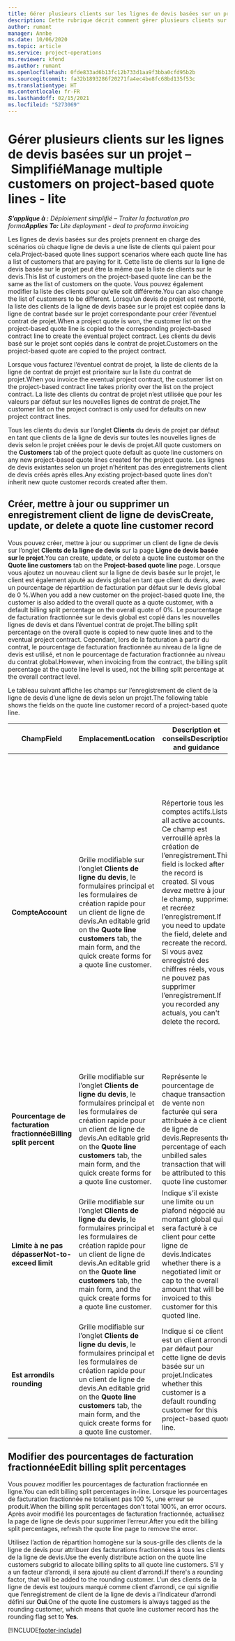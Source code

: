 ```yaml
---
title: Gérer plusieurs clients sur les lignes de devis basées sur un projet – Simplifié
description: Cette rubrique décrit comment gérer plusieurs clients sur des lignes de devis basées sur des projets.
author: rumant
manager: Annbe
ms.date: 10/06/2020
ms.topic: article
ms.service: project-operations
ms.reviewer: kfend
ms.author: rumant
ms.openlocfilehash: 0fde833ad6b13fc12b733d1aa9f3bba0cfd95b2b
ms.sourcegitcommit: fa32b1893286f20271fa4ec4be8fc68bd135f53c
ms.translationtype: HT
ms.contentlocale: fr-FR
ms.lasthandoff: 02/15/2021
ms.locfileid: "5273069"
---
```

# <a name="manage-multiple-customers-on-project-based-quote-lines---lite"></a><span data-ttu-id="5d059-103">Gérer plusieurs clients sur les lignes de devis basées sur un projet – Simplifié</span><span class="sxs-lookup"><span data-stu-id="5d059-103">Manage multiple customers on project-based quote lines - lite</span></span>

<span data-ttu-id="5d059-104">_**S’applique à :** Déploiement simplifié – Traiter la facturation pro forma_</span><span class="sxs-lookup"><span data-stu-id="5d059-104">_**Applies To:** Lite deployment - deal to proforma invoicing_</span></span>

<span data-ttu-id="5d059-105">Les lignes de devis basées sur des projets prennent en charge des scénarios où chaque ligne de devis a une liste de clients qui paient pour cela.</span><span class="sxs-lookup"><span data-stu-id="5d059-105">Project-based quote lines support scenarios where each quote line has a list of customers that are paying for it.</span></span> <span data-ttu-id="5d059-106">Cette liste de clients sur la ligne de devis basée sur le projet peut être la même que la liste de clients sur le devis.</span><span class="sxs-lookup"><span data-stu-id="5d059-106">This list of customers on the project-based quote line can be the same as the list of customers on the quote.</span></span> <span data-ttu-id="5d059-107">Vous pouvez également modifier la liste des clients pour qu’elle soit différente.</span><span class="sxs-lookup"><span data-stu-id="5d059-107">You can also change the list of customers to be different.</span></span> <span data-ttu-id="5d059-108">Lorsqu’un devis de projet est remporté, la liste des clients de la ligne de devis basée sur le projet est copiée dans la ligne de contrat basée sur le projet correspondante pour créer l’éventuel contrat de projet.</span><span class="sxs-lookup"><span data-stu-id="5d059-108">When a project quote is won, the customer list on the project-based quote line is copied to the corresponding project–based contract line to create the eventual project contract.</span></span> <span data-ttu-id="5d059-109">Les clients du devis basé sur le projet sont copiés dans le contrat de projet.</span><span class="sxs-lookup"><span data-stu-id="5d059-109">Customers on the project-based quote are copied to the project contract.</span></span>

<span data-ttu-id="5d059-110">Lorsque vous facturez l’éventuel contrat de projet, la liste de clients de la ligne de contrat de projet est prioritaire sur la liste du contrat de projet.</span><span class="sxs-lookup"><span data-stu-id="5d059-110">When you invoice the eventual project contract, the customer list on the project-based contract line takes priority over the list on the project contract.</span></span> <span data-ttu-id="5d059-111">La liste des clients du contrat de projet n’est utilisée que pour les valeurs par défaut sur les nouvelles lignes de contrat de projet.</span><span class="sxs-lookup"><span data-stu-id="5d059-111">The customer list on the project contract is only used for defaults on new project contract lines.</span></span>

<span data-ttu-id="5d059-112">Tous les clients du devis sur l’onglet **Clients** du devis de projet par défaut en tant que clients de la ligne de devis sur toutes les nouvelles lignes de devis selon le projet créées pour le devis de projet.</span><span class="sxs-lookup"><span data-stu-id="5d059-112">All quote customers on the **Customers** tab of the project quote default as quote line customers on any new project-based quote lines created for the project quote.</span></span> <span data-ttu-id="5d059-113">Les lignes de devis existantes selon un projet n’héritent pas des enregistrements client de devis créés après elles.</span><span class="sxs-lookup"><span data-stu-id="5d059-113">Any existing project-based quote lines don't inherit new quote customer records created after them.</span></span>

## <a name="create-update-or-delete-a-quote-line-customer-record"></a><span data-ttu-id="5d059-114">Créer, mettre à jour ou supprimer un enregistrement client de ligne de devis</span><span class="sxs-lookup"><span data-stu-id="5d059-114">Create, update, or delete a quote line customer record</span></span>

<span data-ttu-id="5d059-115">Vous pouvez créer, mettre à jour ou supprimer un client de ligne de devis sur l’onglet **Clients de la ligne de devis** sur la page **Ligne de devis basée sur le projet**.</span><span class="sxs-lookup"><span data-stu-id="5d059-115">You can create, update, or delete a quote line customer on the **Quote line customers** tab on the **Project-based quote line** page.</span></span> <span data-ttu-id="5d059-116">Lorsque vous ajoutez un nouveau client sur la ligne de devis basée sur le projet, le client est également ajouté au devis global en tant que client du devis, avec un pourcentage de répartition de facturation par défaut sur le devis global de 0 %.</span><span class="sxs-lookup"><span data-stu-id="5d059-116">When you add a new customer on the project-based quote line, the customer is also added to the overall quote as a quote customer, with a default billing split percentage on the overall quote of 0%.</span></span> <span data-ttu-id="5d059-117">Le pourcentage de facturation fractionnée sur le devis global est copié dans les nouvelles lignes de devis et dans l’éventuel contrat de projet.</span><span class="sxs-lookup"><span data-stu-id="5d059-117">The billing split percentage on the overall quote is copied to new quote lines and to the eventual project contract.</span></span> <span data-ttu-id="5d059-118">Cependant, lors de la facturation à partir du contrat, le pourcentage de facturation fractionnée au niveau de la ligne de devis est utilisé, et non le pourcentage de facturation fractionnée au niveau du contrat global.</span><span class="sxs-lookup"><span data-stu-id="5d059-118">However, when invoicing from the contract, the billing split percentage at the quote line level is used, not the billing split percentage at the overall contract level.</span></span> 

<span data-ttu-id="5d059-119">Le tableau suivant affiche les champs sur l’enregistrement de client de la ligne de devis d’une ligne de devis selon un projet.</span><span class="sxs-lookup"><span data-stu-id="5d059-119">The following table shows the fields on the quote line customer record of a project-based quote line.</span></span>

| <span data-ttu-id="5d059-120">Champ</span><span class="sxs-lookup"><span data-stu-id="5d059-120">Field</span></span> | <span data-ttu-id="5d059-121">Emplacement</span><span class="sxs-lookup"><span data-stu-id="5d059-121">Location</span></span> | <span data-ttu-id="5d059-122">Description et conseils</span><span class="sxs-lookup"><span data-stu-id="5d059-122">Description and guidance</span></span> | <span data-ttu-id="5d059-123">Impact en aval</span><span class="sxs-lookup"><span data-stu-id="5d059-123">Downstream impact</span></span> |
| --- | --- | --- | --- |
| <span data-ttu-id="5d059-124">**Compte**</span><span class="sxs-lookup"><span data-stu-id="5d059-124">**Account**</span></span> | <span data-ttu-id="5d059-125">Grille modifiable sur l’onglet **Clients de ligne du devis**, le formulaires principal et les formulaires de création rapide pour un client de ligne de devis.</span><span class="sxs-lookup"><span data-stu-id="5d059-125">An editable grid on the **Quote line customers** tab, the main form, and the quick create forms for a quote line customer.</span></span> | <span data-ttu-id="5d059-126">Répertorie tous les comptes actifs.</span><span class="sxs-lookup"><span data-stu-id="5d059-126">Lists all active accounts.</span></span> <span data-ttu-id="5d059-127">Ce champ est verrouillé après la création de l’enregistrement.</span><span class="sxs-lookup"><span data-stu-id="5d059-127">This field is locked after the record is created.</span></span> <span data-ttu-id="5d059-128">Si vous devez mettre à jour le champ, supprimez et recréez l’enregistrement.</span><span class="sxs-lookup"><span data-stu-id="5d059-128">If you need to update the field, delete and recreate the record.</span></span> <span data-ttu-id="5d059-129">Si vous avez enregistré des chiffres réels, vous ne pouvez pas supprimer l’enregistrement.</span><span class="sxs-lookup"><span data-stu-id="5d059-129">If you recorded any actuals, you can't delete the record.</span></span> | <span data-ttu-id="5d059-130">Lorsque vous sélectionnez un compte dans la liste principale des comptes à ajouter, le client de la ligne de devis est également ajouté en tant que client de devis lorsque vous l’enregistrez.</span><span class="sxs-lookup"><span data-stu-id="5d059-130">When you pick an account from the master list of accounts to add, the quote line customer is also added as a quote customer when you save it.</span></span> <span data-ttu-id="5d059-131">Lorsqu’un devis est conclu, les clients de la ligne de devis sont également copiés vers les clients de la ligne du contrat de projet.</span><span class="sxs-lookup"><span data-stu-id="5d059-131">When a quote is won, quote line customers are copied to the project contract line customers.</span></span> |
| <span data-ttu-id="5d059-132">**Pourcentage de facturation fractionnée**</span><span class="sxs-lookup"><span data-stu-id="5d059-132">**Billing split percent**</span></span> | <span data-ttu-id="5d059-133">Grille modifiable sur l’onglet **Clients de ligne du devis**, le formulaires principal et les formulaires de création rapide pour un client de ligne de devis.</span><span class="sxs-lookup"><span data-stu-id="5d059-133">An editable grid on the **Quote line customers** tab, the main form, and the quick create forms for a quote line customer.</span></span> | <span data-ttu-id="5d059-134">Représente le pourcentage de chaque transaction de vente non facturée qui sera attribuée à ce client de ligne de devis.</span><span class="sxs-lookup"><span data-stu-id="5d059-134">Represents the percentage of each unbilled sales transaction that will be attributed to this quote line customer.</span></span> | <span data-ttu-id="5d059-135">Copié vers les clients de la ligne du contrat du projet.</span><span class="sxs-lookup"><span data-stu-id="5d059-135">Copied over to project contract line customers.</span></span> |
| <span data-ttu-id="5d059-136">**Limite à ne pas dépasser**</span><span class="sxs-lookup"><span data-stu-id="5d059-136">**Not-to-exceed limit**</span></span> | <span data-ttu-id="5d059-137">Grille modifiable sur l’onglet **Clients de ligne du devis**, le formulaires principal et les formulaires de création rapide pour un client de ligne de devis.</span><span class="sxs-lookup"><span data-stu-id="5d059-137">An editable grid on the **Quote line customers** tab, the main form, and the quick create forms for a quote line customer.</span></span> | <span data-ttu-id="5d059-138">Indique s’il existe une limite ou un plafond négocié au montant global qui sera facturé à ce client pour cette ligne de devis.</span><span class="sxs-lookup"><span data-stu-id="5d059-138">Indicates whether there is a negotiated limit or cap to the overall amount that will be invoiced to this customer for this quoted line.</span></span> | <span data-ttu-id="5d059-139">Copié vers les clients de la ligne du contrat de projet lorsqu’un devis est remporté.</span><span class="sxs-lookup"><span data-stu-id="5d059-139">Copied over to project contract line customers when a quote is won.</span></span> |
| <span data-ttu-id="5d059-140">**Est arrondi**</span><span class="sxs-lookup"><span data-stu-id="5d059-140">**Is rounding**</span></span> | <span data-ttu-id="5d059-141">Grille modifiable sur l’onglet **Clients de ligne du devis**, le formulaires principal et les formulaires de création rapide pour un client de ligne de devis.</span><span class="sxs-lookup"><span data-stu-id="5d059-141">An editable grid on the **Quote line customers** tab, the main form, and the quick create forms for a quote line customer.</span></span> | <span data-ttu-id="5d059-142">Indique si ce client est un client arrondi par défaut pour cette ligne de devis basée sur un projet.</span><span class="sxs-lookup"><span data-stu-id="5d059-142">Indicates whether this customer is a default rounding customer for this project-based quote line.</span></span> | <span data-ttu-id="5d059-143">Copié vers les clients du contrat de projet lorsqu’un devis est remporté.</span><span class="sxs-lookup"><span data-stu-id="5d059-143">Copied over to project contract customers when a quote is won.</span></span> |

## <a name="edit-billing-split-percentages"></a><span data-ttu-id="5d059-144">Modifier des pourcentages de facturation fractionnée</span><span class="sxs-lookup"><span data-stu-id="5d059-144">Edit billing split percentages</span></span>

<span data-ttu-id="5d059-145">Vous pouvez modifier les pourcentages de facturation fractionnée en ligne.</span><span class="sxs-lookup"><span data-stu-id="5d059-145">You can edit billing split percentages in-line.</span></span> <span data-ttu-id="5d059-146">Lorsque les pourcentages de facturation fractionnée ne totalisent pas 100 %, une erreur se produit.</span><span class="sxs-lookup"><span data-stu-id="5d059-146">When the billing split percentages don't total 100%, an error occurs.</span></span> <span data-ttu-id="5d059-147">Après avoir modifié les pourcentages de facturation fractionnée, actualisez la page de ligne de devis pour supprimer l’erreur.</span><span class="sxs-lookup"><span data-stu-id="5d059-147">After you edit the billing split percentages, refresh the quote line page to remove the error.</span></span>

<span data-ttu-id="5d059-148">Utilisez l’action de répartition homogène sur la sous-grille des clients de la ligne de devis pour attribuer des facturations fractionnées à tous les clients de la ligne de devis.</span><span class="sxs-lookup"><span data-stu-id="5d059-148">Use the evenly distribute action on the quote line customers subgrid to allocate billing splits to all quote line customers.</span></span> <span data-ttu-id="5d059-149">S’il y a un facteur d’arrondi, il sera ajouté au client d’arrondi.</span><span class="sxs-lookup"><span data-stu-id="5d059-149">If there's a rounding factor, that will be added to the rounding customer.</span></span> <span data-ttu-id="5d059-150">L’un des clients de la ligne de devis est toujours marqué comme client d’arrondi, ce qui signifie que l’enregistrement de client de la ligne de devis a l’indicateur d’arrondi défini sur **Oui**.</span><span class="sxs-lookup"><span data-stu-id="5d059-150">One of the quote line customers is always tagged as the rounding customer, which means that quote line customer record has the rounding flag set to **Yes**.</span></span> 


[!INCLUDE[footer-include](../../includes/footer-banner.md)]